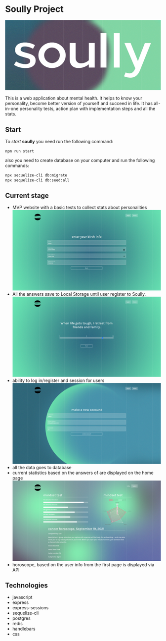 
# Soully Project
![soully](https://github.com/cocaKolya/soully-project/blob/main/public/images/screenshots/Screenshot%20from%202021-09-19%2015-18-20.png)

This is a web application about mental health. It helps to know your personality, become better version of yourself and succeed in life. It has all-in-one personality tests, action plan with implementation steps and all the stats.

## Start
To _start_ **soully** you need run the following command:

```
npm run start
```
also you need to create database on your computer and run the following commands:
```
npx secuelize-cli db:migrate
npx sequelize-cli db:seed:all
```

## Current stage

- MVP website with a basic tests to collect stats about personalities
![enter image description here](https://github.com/cocaKolya/soully-project/blob/main/public/images/screenshots/Screenshot%20from%202021-09-19%2015-08-31.png)
- All the answers save to Local Storage until user register to Soully.
![enter image description here](https://github.com/cocaKolya/soully-project/blob/main/public/images/screenshots/Screenshot%20from%202021-09-19%2015-12-19.png)
- ability to log in/register and session  for users
![enter image description here](https://github.com/cocaKolya/soully-project/blob/main/public/images/screenshots/Screenshot%20from%202021-09-19%2015-09-38.png)
- all the data goes to database 
- current statistics based on the answers of are displayed on the home page
![enter image description here](https://github.com/cocaKolya/soully-project/blob/main/public/images/screenshots/Screenshot%20from%202021-09-19%2015-10-05.png)
- horoscope, based on the user info from the first page is displayed via API


## Technologies
- javascript
- express
- express-sessions
- sequelize-cli
- postgres
- redis
- handlebars
- css

